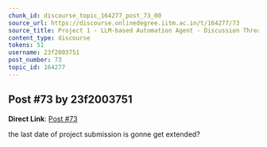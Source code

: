 ```yaml
---
chunk_id: discourse_topic_164277_post_73_00
source_url: https://discourse.onlinedegree.iitm.ac.in/t/164277/73
source_title: Project 1 - LLM-based Automation Agent - Discussion Thread [TDS Jan 2025]
content_type: discourse
tokens: 51
username: 23f2003751
post_number: 73
topic_id: 164277
---
```


## Post #73 by 23f2003751

**Direct Link**: [Post #73](https://discourse.onlinedegree.iitm.ac.in/t/164277/73)

the last date of project submission is gonne get extended?
